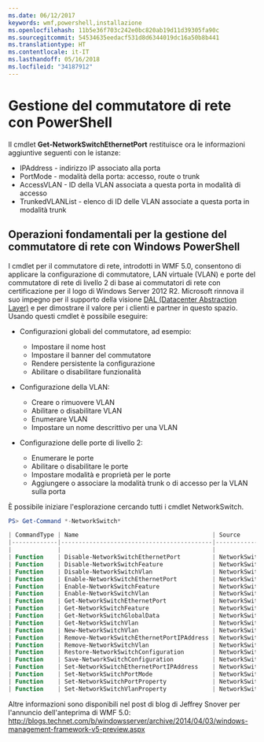 ```yaml
---
ms.date: 06/12/2017
keywords: wmf,powershell,installazione
ms.openlocfilehash: 11b5e36f703c242e0bc820ab19d11d39305fa90c
ms.sourcegitcommit: 54534635eedacf531d8d6344019dc16a50b8b441
ms.translationtype: HT
ms.contentlocale: it-IT
ms.lasthandoff: 05/16/2018
ms.locfileid: "34187912"
---
```

# <a name="network-switch-management-with-powershell"></a>Gestione del commutatore di rete con PowerShell

Il cmdlet **Get-NetworkSwitchEthernetPort** restituisce ora le informazioni aggiuntive seguenti con le istanze:

- IPAddress - indirizzo IP associato alla porta
- PortMode - modalità della porta: accesso, route o trunk
- AccessVLAN - ID della VLAN associata a questa porta in modalità di accesso
- TrunkedVLANList - elenco di ID delle VLAN associate a questa porta in modalità trunk

## <a name="fundamental-network-switch-management-with-windows-powershell"></a>Operazioni fondamentali per la gestione del commutatore di rete con Windows PowerShell

I cmdlet per il commutatore di rete, introdotti in WMF 5.0, consentono di applicare la configurazione di commutatore, LAN virtuale (VLAN) e porte del commutatore di rete di livello 2 di base ai commutatori di rete con certificazione per il logo di Windows Server 2012 R2. Microsoft rinnova il suo impegno per il supporto della visione [DAL (Datacenter Abstraction Layer)](http://technet.microsoft.com/cloud/dal.aspx) e per dimostrare il valore per i clienti e partner in questo spazio. Usando questi cmdlet è possibile eseguire:

- Configurazioni globali del commutatore, ad esempio:
    - Impostare il nome host
    - Impostare il banner del commutatore
    - Rendere persistente la configurazione
    - Abilitare o disabilitare funzionalità

- Configurazione della VLAN:
    - Creare o rimuovere VLAN
    - Abilitare o disabilitare VLAN
    - Enumerare VLAN
    - Impostare un nome descrittivo per una VLAN

- Configurazione delle porte di livello 2:
    - Enumerare le porte
    - Abilitare o disabilitare le porte
    - Impostare modalità e proprietà per le porte
    - Aggiungere o associare la modalità trunk o di accesso per la VLAN sulla porta

È possibile iniziare l'esplorazione cercando tutti i cmdlet NetworkSwitch.

```powershell
PS> Get-Command *-NetworkSwitch*

| CommandType | Name                                      | Source        |
|-------------|-------------------------------------------|---------------|
|             |                                           |               |
| Function    | Disable-NetworkSwitchEthernetPort         | NetworkSwitch |
| Function    | Disable-NetworkSwitchFeature              | NetworkSwitch |
| Function    | Disable-NetworkSwitchVlan                 | NetworkSwitch |
| Function    | Enable-NetworkSwitchEthernetPort          | NetworkSwitch |
| Function    | Enable-NetworkSwitchFeature               | NetworkSwitch |
| Function    | Enable-NetworkSwitchVlan                  | NetworkSwitch |
| Function    | Get-NetworkSwitchEthernetPort             | NetworkSwitch |
| Function    | Get-NetworkSwitchFeature                  | NetworkSwitch |
| Function    | Get-NetworkSwitchGlobalData               | NetworkSwitch |
| Function    | Get-NetworkSwitchVlan                     | NetworkSwitch |
| Function    | New-NetworkSwitchVlan                     | NetworkSwitch |
| Function    | Remove-NetworkSwitchEthernetPortIPAddress | NetworkSwitch |
| Function    | Remove-NetworkSwitchVlan                  | NetworkSwitch |
| Function    | Restore-NetworkSwitchConfiguration        | NetworkSwitch |
| Function    | Save-NetworkSwitchConfiguration           | NetworkSwitch |
| Function    | Set-NetworkSwitchEthernetPortIPAddress    | NetworkSwitch |
| Function    | Set-NetworkSwitchPortMode                 | NetworkSwitch |
| Function    | Set-NetworkSwitchPortProperty             | NetworkSwitch |
| Function    | Set-NetworkSwitchVlanProperty             | NetworkSwitch |
```

Altre informazioni sono disponibili nel post di blog di Jeffrey Snover per l'annuncio dell'anteprima di WMF 5.0: <http://blogs.technet.com/b/windowsserver/archive/2014/04/03/windows-management-framework-v5-preview.aspx>
